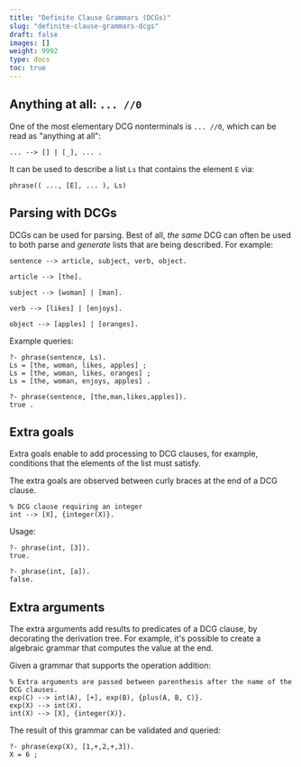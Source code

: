 ```yaml
---
title: "Definite Clause Grammars (DCGs)"
slug: "definite-clause-grammars-dcgs"
draft: false
images: []
weight: 9992
type: docs
toc: true
---
```


## Anything at all: `... //0`
One of the most elementary DCG nonterminals is `... //0`, which can be read as "anything at all":

    ... --> [] | [_], ... .

It can be used to describe a list `Ls` that contains the element `E` via:

    phrase(( ..., [E], ... ), Ls)

## Parsing with DCGs
DCGs can be used for parsing. Best of all, *the same* DCG can often be used to both parse and *generate* lists that are being described. For example:

    sentence --> article, subject, verb, object.
    
    article --> [the].
    
    subject --> [woman] | [man].
    
    verb --> [likes] | [enjoys].
    
    object --> [apples] | [oranges].

Example queries:

    ?- phrase(sentence, Ls).
    Ls = [the, woman, likes, apples] ;
    Ls = [the, woman, likes, oranges] ;
    Ls = [the, woman, enjoys, apples] .

    ?- phrase(sentence, [the,man,likes,apples]).
    true .

## Extra goals
Extra goals enable to add processing to DCG clauses, for example, conditions that the elements of the list must satisfy.

The extra goals are observed between curly braces at the end of a DCG clause.

    % DCG clause requiring an integer
    int --> [X], {integer(X)}.

Usage:

    ?- phrase(int, [3]).
    true.
    
    ?- phrase(int, [a]).
    false.

## Extra arguments
The extra arguments add results to predicates of a DCG clause, by decorating the derivation tree. For example, it's possible to create a algebraic grammar that computes the value at the end.

Given a grammar that supports the operation addition:

    % Extra arguments are passed between parenthesis after the name of the DCG clauses.
    exp(C) --> int(A), [+], exp(B), {plus(A, B, C)}.
    exp(X) --> int(X).
    int(X) --> [X], {integer(X)}.

The result of this grammar can be validated and queried:

    ?- phrase(exp(X), [1,+,2,+,3]).
    X = 6 ;

